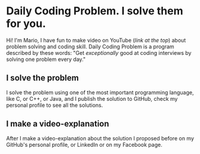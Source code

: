 # Daily Coding Problem. I solve them for you. 

Hi! I'm Mario, I have fun to make video on YouTube (_link at the top_) about problem solving and coding skill. Daily Coding Problem is a program described by these words: 
"Get _exceptionally_ good at coding interviews by solving one problem every day."


## I solve the problem

I solve the problem using one of the most important programming language, like C, or C++, or Java, and I publish the solution to GitHub, check my personal profile to see all the solutions. 

## I make a video-explanation

After I make a video-explanation about the solution I proposed before on my GitHub's personal profile, or LinkedIn or on my Facebook page. 

